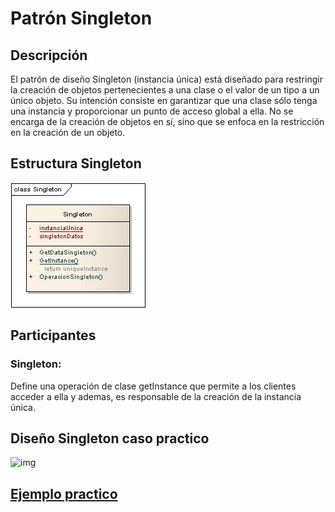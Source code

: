 # Patrón Singleton

## Descripción

El patrón de diseño Singleton (instancia única) está diseñado para restringir la creación de objetos pertenecientes a una clase o el valor de un tipo a un único objeto. 
Su intención consiste en garantizar que una clase sólo tenga una instancia y proporcionar un punto de acceso global a ella. 
No se encarga de la creación de objetos en sí, sino que se enfoca en la restricción en la creación de un objeto.

## Estructura Singleton
![img](https://github.com/DanZaky/PatronesDocumentacion/blob/master/CatalogoPatrones/img/Patronsingleton.jpg)

## Participantes
   ### Singleton: 
   Define una operación de clase getInstance que permite a los clientes acceder a ella y ademas, es responsable de la creación de la instancia única.

## Diseño Singleton caso practico

![img](https://github.com/DanZaky/PatronesDocumentacion/blob/master/CatalogoPatrones/img/Dise%C3%B1oSingleton.png)

## [Ejemplo practico](https://github.com/DanZaky/PatronesDocumentacion/tree/master/CatalogoPatrones/src/patronsingleton)
